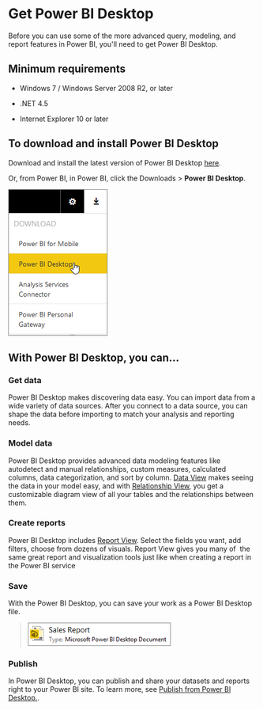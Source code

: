 ﻿<properties 
   pageTitle="Get Power BI Desktop"
   description="Get Power BI Desktop"
   services="powerbi" 
   documentationCenter="" 
   authors="v-anpasi" 
   manager="mblythe" 
   editor=""
   tags=""/>
 
<tags
   ms.service="powerbi"
   ms.devlang="NA"
   ms.topic="article"
   ms.tgt_pltfrm="NA"
   ms.workload="powerbi"
   ms.date="09/28/2015"
   ms.author="v-anpasi"/>
# Get Power BI Desktop

Before you can use some of the more advanced query, modeling, and report features in Power BI, you'll need to get Power BI Desktop.

## Minimum requirements

-   Windows 7 / Windows Server 2008 R2, or later

-   .NET 4.5

-   Internet Explorer 10 or later

## To download and install Power BI Desktop

Download and install the latest version of Power BI Desktop [here](http://go.microsoft.com/fwlink/?LinkID=521662).

Or, from Power BI, in Power BI, click the Downloads \> **Power BI Desktop**.

![](media/powerbi-desktop-get-the-desktop/GetPBID_Downloads.png)

## With Power BI Desktop, you can...

### Get data

Power BI Desktop makes discovering data easy. You can import data from a wide variety of data sources. After you connect to a data source, you can shape the data before importing to match your analysis and reporting needs.

### Model data

Power BI Desktop provides advanced data modeling features like autodetect and manual relationships, custom measures, calculated columns, data categorization, and sort by column. [Data View](https://support.powerbi.com/knowledgebase/articles/663202-data-view-in-power-bi-desktop) makes seeing the data in your model easy, and with [Relationship View](https://support.powerbi.com/knowledgebase/articles/663229-relationship-view-in-power-bi-desktop), you get a customizable diagram view of all your tables and the relationships between them. 

### Create reports

Power BI Desktop includes [Report View](https://support.powerbi.com/knowledgebase/articles/461283-report-view-in-power-bi-desktop). Select the fields you want, add filters, choose from dozens of visuals. Report View gives you many of  the same great report and visualization tools just like when creating a report in the Power BI service 

### Save

With the Power BI Desktop, you can save your work as a Power BI Desktop file.
> ![](media/powerbi-desktop-get-the-desktop/PBI_GetPBIDesignerPreview_SavedFile.png)
> 

### Publish

In Power BI Desktop, you can publish and share your datasets and reports right to your Power BI site. To learn more, see [Publish from Power BI Desktop.](http://support.powerbi.com/knowledgebase/articles/461278).

